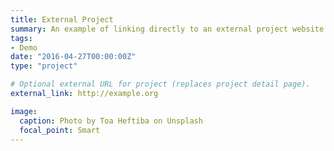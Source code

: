 ```yaml
---
title: External Project
summary: An example of linking directly to an external project website using "external_link".
tags:
- Demo
date: "2016-04-27T00:00:00Z"
type: "project"

# Optional external URL for project (replaces project detail page).
external_link: http://example.org

image:
  caption: Photo by Toa Heftiba on Unsplash
  focal_point: Smart
---
```

